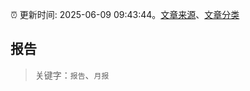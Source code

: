 :alarm_clock: 更新时间: 2025-06-09 09:43:44。[文章来源](/README.md)、[文章分类](/TAGS.md)

## 报告


> 关键字：`报告`、`月报`



